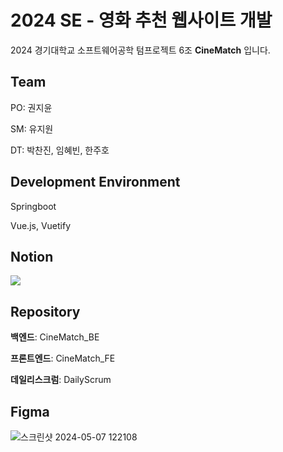 # 2024 SE - 영화 추천 웹사이트 개발

2024 경기대학교 소프트웨어공학 텀프로젝트 6조 **CineMatch** 입니다.

## Team
PO: 권지윤

SM: 유지원

DT: 박찬진, 임혜빈, 한주호

## Development Environment

Springboot

Vue.js, Vuetify

## Notion

<a href="https://www.notion.so/53dc0c9c853045a0a57abb8f1ddd02cb?v=106bea4441ad43128a3621c0a0405b29" target="_blank">
<img src="https://img.shields.io/badge/Notion-000000.svg?style=for-the-badge&logo=Notion&logoColor=white"/></a>

## Repository

**백엔드**: CineMatch_BE

**프론트엔드**: CineMatch_FE

**데일리스크럼**: DailyScrum

## Figma

![스크린샷 2024-05-07 122108](https://github.com/2024cinematch/.github/assets/165116921/7590e63b-6a34-4352-a63c-ae8aea8140d8)


